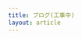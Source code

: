 ```yaml
---
title: ブログ(工事中)
layout: article
---
```


<script src="blog.js"></script>

<link rel="stylesheet" href="blog.css">

<ul class="list_b" id="blog_list"></ul>